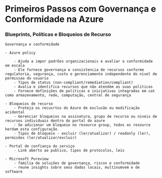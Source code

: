 # Primeiros Passos com Governança e Conformidade na Azure

### Blueprints, Políticas e Bloqueios de Recurso

	Governança e conformidade

	- Azure policy
	
		- Ajuda a impor padrões organizacionais e avaliar a conformidade em escala
		- Ele fornece governança e consistencia de recursos conforme regulatoria, segurança, custo e gerenciamento independente do nivel de permissao do usuario
		- Tipos de status (non-compliant/remediation/compliant)
		- Avalia e identifica recursos que não atendem as suas politicas
		- Fornece definições de politicas e iniciativas integradas em cat como armazenamento, rede, computação, central de segurança
	
	- Bloqueios de recurso
		- Proteja os recusrtos do Azure de exclusão ou modificação acidental
		- Gerenciar bloqueios na assinatura, grupo de recurso ou niveis de recursos individuais dentro do portal do azure
		- Se adicionar um bloqueio no resource group, todos os resource herdam esta configuração
		- Tipos de bloqueio - excluir (ler/atualizar) / readonly (ler), permisões (ler/atualizar/excluir)
		
	- Portal de confiança do serviço
		- Link aberto ao publico, tipos de protocolos, leis
	
	- Microsoft Pureview
		- familia de soluções de governança, riscos e conformidade
		- reune insights sobre seus dados locais, multinumvem e de software
	
